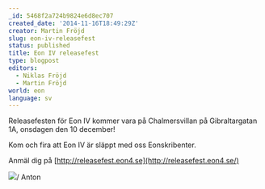 ```yaml
---
_id: 5468f2a724b9824e6d8ec707
created_date: '2014-11-16T18:49:29Z'
creator: Martin Fröjd
slug: eon-iv-releasefest
status: published
title: Eon IV releasefest
type: blogpost
editors:
  - Niklas Fröjd
  - Martin Fröjd
world: eon
language: sv
---
```

Releasefesten för Eon IV kommer vara på Chalmersvillan på Gibraltargatan 1A, onsdagen den 10 december!

Kom och fira att Eon IV är släppt med oss Eonskribenter.

Anmäl dig på [http://releasefest.eon4.se](http://releasefest.eon4.se/)

![](https://fablr.co/asset/image/eon-releasefest.jpg)/ Anton
